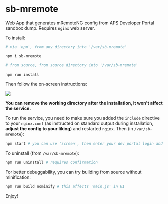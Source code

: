 # sb-mremote
Web App that generates mRemoteNG config from APS Developer Portal sandbox dump. Requires `nginx` web server.

To install:

```sh
# via 'npm', from any directory into '/var/sb-mremote'

npm i sb-mremote

# from source, from source directory into '/var/sb-mremote'

npm run install
```

Then follow the on-screen instructions:

![](https://i.imgur.com/mWpLXUK.png)

**You can remove the working directory after the installation, it won't affect the service.**

To run the service, you need to make sure you added the `include` directive to your `nginx.conf` (as instructed on standard output during installation, **adjust the config to your liking**) and restarted `nginx`. Then (in `/var/sb-mremote`):

```sh
npm start # you can use 'screen', then enter your dev portal login and password
```

To uninstall (from `/var/sb-mremote`):

```sh
npm run uninstall # requires confirmation
```

For better debuggability, you can try building from source without minification:
```sh
npm run build nominify # this affects 'main.js' in UI
```

Enjoy!

